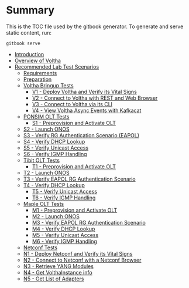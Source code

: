 # Summary

This is the TOC file used by the gitbook generator. To generate and serve static content, run:

```shell
gitbook serve
```

* [Introduction](README.md)
* [Overview of Voltha](labtests/README.md)
* [Recommended Lab Test Scenarios](labtests/README.md)
    * [Requirements](labtests/requirements.md)
    * [Preparation](labtests/preparations.md)
    * [Voltha Bringup Tests](labtests/V00_voltha.md)
        * [V1 - Deploy Voltha and Verify its Vital Signs](labtests/V01_voltha_bringup_deploy.md)
        * [V2 - Connect to Voltha with REST and Web Browser](labtests/V02_voltha_bringup_rest.md)
        * [V3 - Connect to Voltha via its CLI](labtests/V03_voltha_bringup_cli.md)
        * [V4 - View Voltha Async Events with Kafkacat](labtests/V04_voltha_bringup_async.md)
    * [PONSIM OLT Tests](labtests/S00_ponsim_tests.md)
        * [S1 - Preprovision and Activate OLT](labtests/S01_ponsim_tests_launch_and_activate.md)
    * [S2 - Launch ONOS](labtests/S02_ponsim_tests_onos.md)
    * [S3 - Verify RG Authentication Scenario (EAPOL)](labtests/S03_ponsim_eapol_auth.md)
    * [S4 - Verify DHCP Lookup](labtests/S04_ponsim_verify_dhcp.md)
    * [S5 - Verify Unicast Access](labtests/S05_ponsim_tests_unicast.md)
    * [S6 - Verify IGMP Handling](labtests/S06_ponsim_tests_multicast.md)
    * [Tibit OLT Tests](labtests/T00_tibit_olt_tests.md)
        * [T1 - Preprovision and Activate OLT](labtests/T01_tibit_olt_tests_activate_olt.md)
    * [T2 - Launch ONOS](labtests/T02_tibit_olt_tests_onos.md)
    * [T3 - Verify EAPOL RG Authentication Scenario](labtests/T03_tibit_olt_eapol_auth.md)
    * [T4 - Verify DHCP Lookup](labtests/T04_tibit_verify_dhcp.md)
        * [T5 - Verify Unicast Access](labtests/T05_tibit_tests_unicast.md)
        * [T6 - Verify IGMP Handling](labtests/T06_tibit_tests_multicast.md)
    * [Maple OLT Tests](labtests/M00_maple_olt_tests.md)
        * [M1 - Preprovision and Activate OLT](labtests/M01_maple_olt_tests_activate_olt.md)
        * [M2 - Launch ONOS](labtests/M02_maple_olt_tests_onos.md)
        * [M3 - Verify EAPOL RG Authentication Scenario](labtests/M03_maple_olt_tests_eapol_auth.md)
        * [M4 - Verify DHCP Lookup](labtests/M04_maple_olt_tests_verify_dhcp.md)
        * [M5 - Verify Unicast Access](labtests/M05_maple_olt_tests_unicast.md)
        * [M6 - Verify IGMP Handling](labtests/M06_maple_olt_tests_multicast.md)
    * [Netconf Tests](labtests/N00_netconf.md)
    * [N1 - Deploy Netconf and Verify its Vital Signs](labtests/N01_netconf_bringup_deploy.md)
    * [N2 - Connect to Netconf with a Netconf Browser](labtests/N02_netconf_client_connect.md)
    * [N3 - Retrieve YANG Modules](labtests/N03_netconf_client_retrieve_YANG_modules.md)
    * [N4 - Get VolthaInstance info](labtests/N04_netconf_client_get_volthainstance.md)
    * [N5 - Get List of Adapters](labtests/N05_netconf_client_get_adapters.md)
